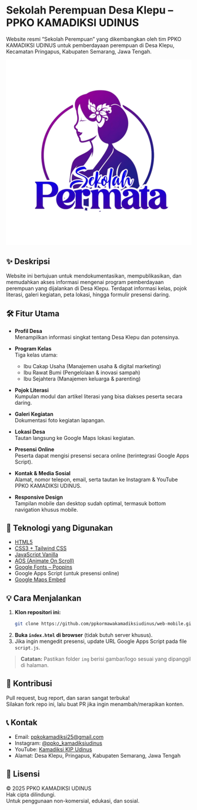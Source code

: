 # Sekolah Perempuan Desa Klepu – PPKO KAMADIKSI UDINUS

Website resmi “Sekolah Perempuan” yang dikembangkan oleh tim PPKO KAMADIKSI UDINUS untuk pemberdayaan perempuan di Desa Klepu, Kecamatan Pringapus, Kabupaten Semarang, Jawa Tengah.

![Logo Sekolah Perempuan](img/permata.png)

## ✨ Deskripsi

Website ini bertujuan untuk mendokumentasikan, mempublikasikan, dan memudahkan akses informasi mengenai program pemberdayaan perempuan yang dijalankan di Desa Klepu. Terdapat informasi kelas, pojok literasi, galeri kegiatan, peta lokasi, hingga formulir presensi daring.

## 🛠️ Fitur Utama

- **Profil Desa**  
  Menampilkan informasi singkat tentang Desa Klepu dan potensinya.

- **Program Kelas**  
  Tiga kelas utama:  
  - Ibu Cakap Usaha (Manajemen usaha & digital marketing)  
  - Ibu Rawat Bumi (Pengelolaan & inovasi sampah)  
  - Ibu Sejahtera (Manajemen keluarga & parenting)

- **Pojok Literasi**  
  Kumpulan modul dan artikel literasi yang bisa diakses peserta secara daring.

- **Galeri Kegiatan**  
  Dokumentasi foto kegiatan lapangan.

- **Lokasi Desa**  
  Tautan langsung ke Google Maps lokasi kegiatan.

- **Presensi Online**  
  Peserta dapat mengisi presensi secara online (terintegrasi Google Apps Script).

- **Kontak & Media Sosial**  
  Alamat, nomor telepon, email, serta tautan ke Instagram & YouTube PPKO KAMADIKSI UDINUS.

- **Responsive Design**  
  Tampilan mobile dan desktop sudah optimal, termasuk bottom navigation khusus mobile.

## 🚀 Teknologi yang Digunakan

- [HTML5](https://developer.mozilla.org/docs/Web/HTML)
- [CSS3 + Tailwind CSS](https://tailwindcss.com/)
- [JavaScript Vanilla](https://developer.mozilla.org/docs/Web/JavaScript)
- [AOS (Animate On Scroll)](https://michalsnik.github.io/aos/)
- [Google Fonts – Poppins](https://fonts.google.com/specimen/Poppins)
- Google Apps Script (untuk presensi online)
- [Google Maps Embed](https://www.google.com/maps)


## 💡 Cara Menjalankan

1. **Klon repositori ini:**
    ```bash
    git clone https://github.com/ppkormawakamadiksiudinus/web-mobile.git
    ```
2. **Buka `index.html` di browser** (tidak butuh server khusus).
3. Jika ingin mengedit presensi, update URL Google Apps Script pada file `script.js`.

> **Catatan:** Pastikan folder `img` berisi gambar/logo sesuai yang dipanggil di halaman.

## 📢 Kontribusi

Pull request, bug report, dan saran sangat terbuka!  
Silakan fork repo ini, lalu buat PR jika ingin menambah/merapikan konten.

## 📞 Kontak

- Email: [ppkokamadiksi25@gmail.com](mailto:ppkokamadiksi25@gmail.com)
- Instagram: [@ppko_kamadiksiudinus](https://www.instagram.com/ppko_kamadiksiudinus/)
- YouTube: [Kamadiksi KIP Udinus](https://www.youtube.com/@KamadiksiKIPUdinus)
- Alamat: Desa Klepu, Pringapus, Kabupaten Semarang, Jawa Tengah

## 📝 Lisensi

© 2025 PPKO KAMADIKSI UDINUS  
Hak cipta dilindungi.  
Untuk penggunaan non-komersial, edukasi, dan sosial.
